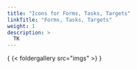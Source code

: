 ```yaml
---
title: "Icons for Forms, Tasks, Targets"
linkTitle: "Forms, Tasks, Targets"
weight: 1
description: >
  TK
---
```


 { {< foldergallery src="imgs" >} }
